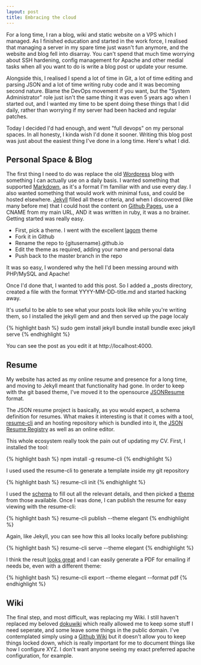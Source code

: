 ```yaml
---
layout: post
title: Embracing the cloud
---
```


For a long time, I ran a blog, wiki and static website on a VPS which I managed. As I finished education and started in the work force, I realised that managing a server in my spare time just wasn't fun anymore, and the website and blog fell into disarray. You can't spend that much time worrying about SSH hardening, config management for Apache and other medial tasks when all you want to do is write a blog post or update your resume.

Alongside this, I realised I spend a lot of time in Git, a lot of time editing and parsing JSON and a lot of time writing ruby code and it was becoming second nature. Blame the DevOps movement if you want, but the "System Administrator" role just isn't the same thing it was even 5 years ago when I started out, and I wanted my time to be spent doing these things that I did daily, rather than worrying if my server had been hacked and regular patches.

Today I decided I'd had enough, and went "full devops" on my personal spaces. In all honesty, I kinda wish I'd done it sooner. Writing this blog post was just about the easiest thing I've done in a long time. Here's what I did.

## Personal Space & Blog

The first thing I need to do was replace the old [Wordpress](https://wordpress.com) blog with something I can actually use on a daily basis. I wanted something that supported [Markdown](http://daringfireball.net/projects/markdown/), as it's a format I'm familiar with and use every day. I also wanted something that would work with minimal fuss, and could be hosted elsewhere. [Jekyll](http://jekyllrb.com/) filled all these criteria, and when I discovered (like many before me) that I could host the content on [Github Pages](https://pages.github.com/), use a CNAME from my main URL, AND it was written in ruby, it was a no brainer. Getting started was really easy. 

- First, pick a theme. I went with the excellent [lagom](https://github.com/swanson/lagom) theme
- Fork it in Github
- Rename the repo to {gitusername}.github.io
- Edit the theme as required, adding your name and personal data
- Push back to the master branch in the repo

It was so easy, I wondered why the hell I'd been messing around with PHP/MySQL and Apache!

Once I'd done that, I wanted to add this post. So I added a _posts directory, created a file with the format YYYY-MM-DD-title.md and started hacking away. 

It's useful to be able to see what your posts look like while you're writing them, so I installed the jekyll gem and and then served up the page localy

{% highlight bash %}
sudo gem install jekyll
bundle install
bundle exec jekyll serve
{% endhighlight %}

You can see the post as you edit it at http://localhost:4000.

## Resume

My website has acted as my online resume and presence for a long time, and moving to Jekyll meant that functionality had gone. In order to keep with the git based theme, I've moved it to the opensource [JSONResume](https://jsonresume.org/) format.

The JSON resume project is basically, as you would expect, a schema definition for resumes. What makes it interesting is that it comes with a tool, [resume-cli](https://github.com/jsonresume/resume-cli) and an hosting repository which is bundled into it, the [JSON Resume Registry](http://registry.jsonresume.org/) as well as an online editor.

This whole ecosystem really took the pain out of updating my CV. First, I installed the tool:

{% highlight bash %}
npm install -g resume-cli
{% endhighlight %}

I used used the resume-cli to generate a template inside my git repository

{% highlight bash %}
resume-cli init
{% endhighlight %}

I used the [schema](https://jsonresume.org/schema/) to fill out all the relevant details, and then picked a [theme](https://jsonresume.org/themes/) from those available. Once I was done, I can publish the resume for easy viewing with the resume-cli:

{% highlight bash %}
resume-cli publish --theme elegant
{% endhighlight %}

Again, like Jekyll, you can see how this all looks locally before publishing:

{% highlight bash %}
resume-cli serve --theme elegant
{% endhighlight %}

I think the result [looks great](https://registry.jsonresume.org/briggsl) and I can easily generate a PDF for emailing if needs be, even with a different theme:

{% highlight bash %}
resume-cli export --theme elegant --format pdf
{% endhighlight %}

## Wiki

The final step, and most difficult, was replacing my Wiki. I still haven't replaced my beloved [dokuwiki](https://www.dokuwiki.org/dokuwiki) which really allowed me to keep some stuff I need seperate, and some leave some things in the public domain. I've contemplated simply using a [Github Wiki](https://help.github.com/articles/about-github-wikis/) but it doesn't allow you to keep things locked down, which is really important for me to document things like how I configure XYZ. I don't want anyone seeing my exact preferred apache configuration, for example.
